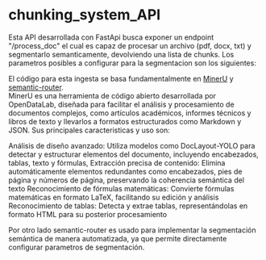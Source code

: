 # chunking_system_API


Esta API desarrollada con FastApi busca exponer un endpoint "/process_doc" el cual es capaz de procesar un archivo (pdf, docx, txt) y segmentarlo semanticamente, devolviendo una lista de chunks. Los parametros posibles a configurar para la segmentacion son los siguientes:


El código para esta ingesta se basa fundamentalmente en [MinerU](https://github.com/opendatalab/MinerU) y [semantic-router](https://pypi.org/project/semantic-router/).  
MinerU es una herramienta de código abierto desarrollada por OpenDataLab, diseñada para facilitar el análisis y procesamiento de documentos complejos, como artículos académicos, informes técnicos y libros de texto y llevarlos a formatos estructurados como Markdown y JSON. Sus principales caracteristicas y uso son:

Análisis de diseño avanzado: Utiliza modelos como DocLayout-YOLO para detectar y estructurar elementos del documento, incluyendo encabezados, tablas, texto y fórmulas, 
Extracción precisa de contenido: Elimina automáticamente elementos redundantes como encabezados, pies de página y números de página, preservando la coherencia semántica del texto 
Reconocimiento de fórmulas matemáticas: Convierte fórmulas matemáticas en formato LaTeX, facilitando su edición y análisis 
Reconocimiento de tablas: Detecta y extrae tablas, representándolas en formato HTML para su posterior procesamiento

Por otro lado semantic-router es usado para implementar la segmentación semántica de manera automatizada, ya que permite directamente configurar parametros de segmentación.

